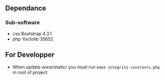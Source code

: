 


## Dependance
### Sub-software
 - css Bootstrap 4.3.1
 - php Yoctolib 35652

## For Developper
 - When update www/static/ you must run `make integrity-constants.php` in root
   of project.
